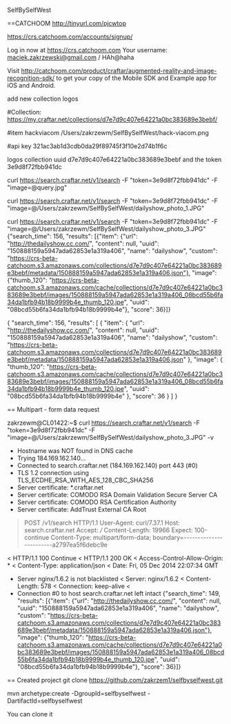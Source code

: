 SelfBySelfWest


==CATCHOOM
http://tinyurl.com/pjcwtop

https://crs.catchoom.com/accounts/signup/

Log in now at https://crs.catchoom.com
Your username: maciek.zakrzewski@gmail.com / HAh@haha

Visit http://catchoom.com/product/craftar/augmented-reality-and-image-recognition-sdk/ to get your copy of the Mobile SDK and Example app for iOS and Android.


add new collection 
	logos


#Collection:
https://my.craftar.net/collections/d7e7d9c407e64221a0bc383689e3bebf/

#item
hackviacom	/Users/zakrzewm/SelfBySelfWest/hack-viacom.png

#api key
 321ac3ab1d3cdb0da29f89745f3f10e2d74b1f6c

 logos collection uuid d7e7d9c407e64221a0bc383689e3bebf
 and the token 3e9d8f72fbb941dc



 curl https://search.craftar.net/v1/search -F "token=3e9d8f72fbb941dc" -F "image=@query.jpg"


 curl https://search.craftar.net/v1/search -F "token=3e9d8f72fbb941dc" -F "image=@/Users/zakrzewm/SelfBySelfWest/dailyshow_photo_1.JPG"



curl https://search.craftar.net/v1/search -F "token=3e9d8f72fbb941dc" -F "image=@/Users/zakrzewm/SelfBySelfWest/dailyshow_photo_3.JPG"
{"search_time": 156, "results": [{"item": {"url": "http://thedailyshow.cc.com/", "content": null, "uuid": "150888159a5947ada62853e1a319a406", "name": "dailyshow", "custom": "https://crs-beta-catchoom.s3.amazonaws.com/collections/d7e7d9c407e64221a0bc383689e3bebf/metadata/150888159a5947ada62853e1a319a406.json"}, "image": {"thumb_120": "https://crs-beta-catchoom.s3.amazonaws.com/cache/collections/d7e7d9c407e64221a0bc383689e3bebf/images/150888159a5947ada62853e1a319a406_08bcd55b6fa34da1bfb94b18b9999b4e_thumb_120.jpe", "uuid": "08bcd55b6fa34da1bfb94b18b9999b4e"}, "score": 36}]}

{
  "search_time": 156,
  "results": [
    {
      "item": {
        "url": "http://thedailyshow.cc.com/",
        "content": null,
        "uuid": "150888159a5947ada62853e1a319a406",
        "name": "dailyshow",
        "custom": "https://crs-beta-catchoom.s3.amazonaws.com/collections/d7e7d9c407e64221a0bc383689e3bebf/metadata/150888159a5947ada62853e1a319a406.json"
      },
      "image": {
        "thumb_120": "https://crs-beta-catchoom.s3.amazonaws.com/cache/collections/d7e7d9c407e64221a0bc383689e3bebf/images/150888159a5947ada62853e1a319a406_08bcd55b6fa34da1bfb94b18b9999b4e_thumb_120.jpe",
        "uuid": "08bcd55b6fa34da1bfb94b18b9999b4e"
      },
      "score": 36
    }
  ]
}


==
Multipart - form data request

zakrzewm@CL01422:~$ curl https://search.craftar.net/v1/search -F "token=3e9d8f72fbb941dc" -F "image=@/Users/zakrzewm/SelfBySelfWest/dailyshow_photo_3.JPG" -v
* Hostname was NOT found in DNS cache
*   Trying 184.169.162.140...
* Connected to search.craftar.net (184.169.162.140) port 443 (#0)
* TLS 1.2 connection using TLS_ECDHE_RSA_WITH_AES_128_CBC_SHA256
* Server certificate: *.craftar.net
* Server certificate: COMODO RSA Domain Validation Secure Server CA
* Server certificate: COMODO RSA Certification Authority
* Server certificate: AddTrust External CA Root
> POST /v1/search HTTP/1.1
> User-Agent: curl/7.37.1
> Host: search.craftar.net
> Accept: */*
> Content-Length: 19966
> Expect: 100-continue
> Content-Type: multipart/form-data; boundary=------------------------a2797ea5f6debc9e
>
< HTTP/1.1 100 Continue
< HTTP/1.1 200 OK
< Access-Control-Allow-Origin: *
< Content-Type: application/json
< Date: Fri, 05 Dec 2014 22:07:34 GMT
* Server nginx/1.6.2 is not blacklisted
< Server: nginx/1.6.2
< Content-Length: 578
< Connection: keep-alive
<
* Connection #0 to host search.craftar.net left intact
{"search_time": 149, "results": [{"item": {"url": "http://thedailyshow.cc.com/", "content": null, "uuid": "150888159a5947ada62853e1a319a406", "name": "dailyshow", "custom": "https://crs-beta-catchoom.s3.amazonaws.com/collections/d7e7d9c407e64221a0bc383689e3bebf/metadata/150888159a5947ada62853e1a319a406.json"}, "image": {"thumb_120": "https://crs-beta-catchoom.s3.amazonaws.com/cache/collections/d7e7d9c407e64221a0bc383689e3bebf/images/150888159a5947ada62853e1a319a406_08bcd55b6fa34da1bfb94b18b9999b4e_thumb_120.jpe", "uuid": "08bcd55b6fa34da1bfb94b18b9999b4e"}, "score": 36}]}




==
Created project
git clone https://github.com/zakrzem1/selfbyselfwest.git

mvn archetype:create -DgroupId=selfbyselfwest  -DartifactId=selfbyselfwest

You can clone it 






